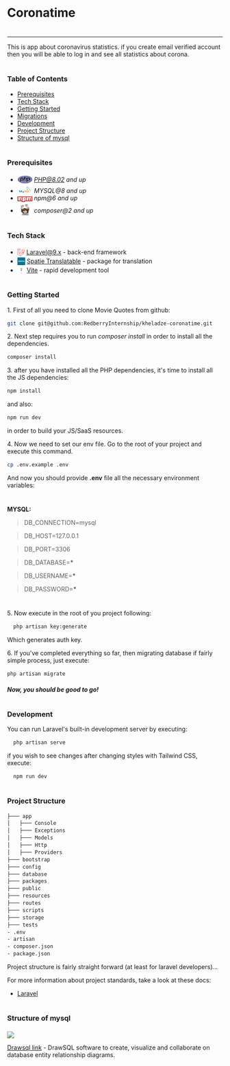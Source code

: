 <div style="display:flex; align-items: center">
  <h1 style="position:relative; top: -6px" >Coronatime</h1>
</div>

---

This is app about coronavirus statistics. if you create email verified account then you will be able to log in and see all statistics about corona. 

#

### Table of Contents

-   [Prerequisites](#prerequisites)
-   [Tech Stack](#tech-stack)
-   [Getting Started](#getting-started)
-   [Migrations](#migration)
-   [Development](#development)
-   [Project Structure](#project-structure)
-   [Structure of mysql](#structure-of-mysql)

#

### Prerequisites

-   <img src="/images/php.svg" width="35" style="position: relative; top: 4px" /> *PHP@8.02 and up*
-   <img src="/images/mysql.png" width="35" style="position: relative; top: 4px" /> _MYSQL@8 and up_
-   <img src="/images/npm.png" width="35" style="position: relative; top: 4px" /> _npm@6 and up_
-   <img src="/images/composer.png" width="35" style="position: relative; top: 6px" /> _composer@2 and up_

#

### Tech Stack

-   <img src="/images/laravel.png" height="18" style="position: relative; top: 4px" /> [Laravel@9.x](https://laravel.com/docs/9.x) - back-end framework
-   <img src="/images/spatie.png" height="18" style="position: relative; top: 4px" /> [Spatie Translatable](https://github.com/spatie/laravel-translatable) - package for translation
-   <img src="/images/vite.png" height="18" style="position: relative; top: 4px; width: 18px" /> [Vite](https://vitejs.dev/guide/) - rapid development tool

#

### Getting Started

1\. First of all you need to clone Movie Quotes from github:

```sh
git clone git@github.com:RedberryInternship/kheladze-coronatime.git
```

2\. Next step requires you to run _composer install_ in order to install all the dependencies.

```sh
composer install
```

3\. after you have installed all the PHP dependencies, it's time to install all the JS dependencies:

```sh
npm install
```

and also:

```sh
npm run dev
```

in order to build your JS/SaaS resources.

4\. Now we need to set our env file. Go to the root of your project and execute this command.

```sh
cp .env.example .env
```

And now you should provide **.env** file all the necessary environment variables:

#

**MYSQL:**

> DB_CONNECTION=mysql

> DB_HOST=127.0.0.1

> DB_PORT=3306

> DB_DATABASE=**\***

> DB_USERNAME=**\***

> DB_PASSWORD=**\***

#

5\. Now execute in the root of you project following:

```sh
  php artisan key:generate
```

Which generates auth key.

6\. If you've completed everything so far, then migrating database if fairly simple process, just execute:

```sh
php artisan migrate
```

##### Now, you should be good to go!

#

### Development

You can run Laravel's built-in development server by executing:

```sh
  php artisan serve
```

if you wish to see changes after changing styles with Tailwind CSS, execute:

```sh
  npm run dev
```

#

### Project Structure

```bash
├─── app
│   ├─── Console
│   ├─── Exceptions
│   ├─── Models
│   ├─── Http
│   ├─── Providers
├─── bootstrap
├─── config
├─── database
├─── packages
├─── public
├─── resources
├─── routes
├─── scripts
├─── storage
├─── tests
- .env
- artisan
- composer.json
- package.json
```

Project structure is fairly straight forward (at least for laravel developers)...

For more information about project standards, take a look at these docs:

-   [Laravel](https://laravel.com/docs/9.x)

#

### Structure of mysql

<img src="/images/Drawsql.png" height="250" style="position: relative; top: 4px" />

</br>

[Drawsql link](https://drawsql.app/teams/redberry-32/diagrams/coronatime/embed) - DrawSQL software to create, visualize and collaborate on database entity relationship diagrams.

#
